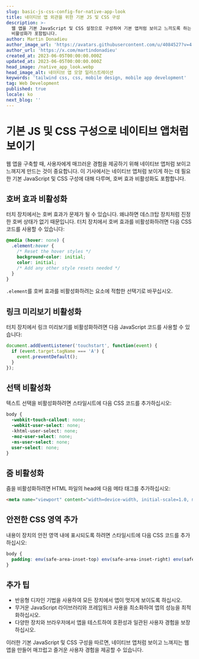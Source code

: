 ```yaml
---
slug: basic-js-css-config-for-native-app-look
title: 네이티브 앱 외관을 위한 기본 JS 및 CSS 구성
description: >-
  웹 앱을 기본 JavaScript 및 CSS 설정으로 구성하여 기본 앱처럼 보이고 느끼도록 하는 방법을 배우세요. 여기에는 호버 효과
  비활성화가 포함됩니다.
author: Martin Donadieu
author_image_url: 'https://avatars.githubusercontent.com/u/4084527?v=4'
author_url: 'https://x.com/martindonadieu'
created_at: 2023-06-05T00:00:00.000Z
updated_at: 2023-06-05T00:00:00.000Z
head_image: /native_app_look.webp
head_image_alt: 네이티브 앱 모양 일러스트레이션
keywords: 'tailwind css, css, mobile design, mobile app development'
tag: Web Development
published: true
locale: ko
next_blog: ''
---
```

# 기본 JS 및 CSS 구성으로 네이티브 앱처럼 보이기

웹 앱을 구축할 때, 사용자에게 매끄러운 경험을 제공하기 위해 네이티브 앱처럼 보이고 느껴지게 만드는 것이 중요합니다. 이 기사에서는 네이티브 앱처럼 보이게 하는 데 필요한 기본 JavaScript 및 CSS 구성에 대해 다루며, 호버 효과 비활성화도 포함합니다.

## 호버 효과 비활성화

터치 장치에서는 호버 효과가 문제가 될 수 있습니다. 왜냐하면 데스크탑 장치처럼 진정한 호버 상태가 없기 때문입니다. 터치 장치에서 호버 효과를 비활성화하려면 다음 CSS 코드를 사용할 수 있습니다:

```css
@media (hover: none) {
  .element:hover {
    /* Reset the hover styles */
    background-color: initial;
    color: initial;
    /* Add any other style resets needed */
  }
}
```

`.element`를 호버 효과를 비활성화하려는 요소에 적합한 선택기로 바꾸십시오.

## 링크 미리보기 비활성화

터치 장치에서 링크 미리보기를 비활성화하려면 다음 JavaScript 코드를 사용할 수 있습니다:

```javascript
document.addEventListener('touchstart', function(event) {
  if (event.target.tagName === 'A') {
    event.preventDefault();
  }
});
```

## 선택 비활성화

텍스트 선택을 비활성화하려면 스타일시트에 다음 CSS 코드를 추가하십시오:

```css
body {
  -webkit-touch-callout: none;
  -webkit-user-select: none;
  -khtml-user-select: none;
  -moz-user-select: none;
  -ms-user-select: none;
  user-select: none;
}
```

## 줌 비활성화

줌을 비활성화하려면 HTML 파일의 head에 다음 메타 태그를 추가하십시오:

```html
<meta name="viewport" content="width=device-width, initial-scale=1.0, maximum-scale=1.0, user-scalable=no">
```

## 안전한 CSS 영역 추가

내용이 장치의 안전 영역 내에 표시되도록 하려면 스타일시트에 다음 CSS 코드를 추가하십시오:

```css
body {
  padding: env(safe-area-inset-top) env(safe-area-inset-right) env(safe-area-inset-bottom) env(safe-area-inset-left);
}
```

## 추가 팁

- 반응형 디자인 기법을 사용하여 모든 장치에서 앱이 멋지게 보이도록 하십시오.
- 무거운 JavaScript 라이브러리와 프레임워크 사용을 최소화하여 앱의 성능을 최적화하십시오.
- 다양한 장치와 브라우저에서 앱을 테스트하여 호환성과 일관된 사용자 경험을 보장하십시오.

이러한 기본 JavaScript 및 CSS 구성을 따르면, 네이티브 앱처럼 보이고 느껴지는 웹 앱을 만들어 매끄럽고 즐거운 사용자 경험을 제공할 수 있습니다.
